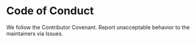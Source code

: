 # Code of Conduct
We follow the Contributor Covenant. Report unacceptable behavior to the maintainers via Issues.
